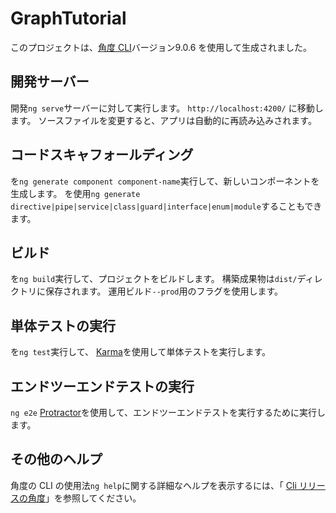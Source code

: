 # <a name="graphtutorial"></a>GraphTutorial

このプロジェクトは、[角度 CLI](https://github.com/angular/angular-cli)バージョン9.0.6 を使用して生成されました。

## <a name="development-server"></a>開発サーバー

開発`ng serve`サーバーに対して実行します。 `http://localhost:4200/` に移動します。 ソースファイルを変更すると、アプリは自動的に再読み込みされます。

## <a name="code-scaffolding"></a>コードスキャフォールディング

を`ng generate component component-name`実行して、新しいコンポーネントを生成します。 を使用`ng generate directive|pipe|service|class|guard|interface|enum|module`することもできます。

## <a name="build"></a>ビルド

を`ng build`実行して、プロジェクトをビルドします。 構築成果物は`dist/`ディレクトリに保存されます。 運用ビルド`--prod`用のフラグを使用します。

## <a name="running-unit-tests"></a>単体テストの実行

を`ng test`実行して、 [Karma](https://karma-runner.github.io)を使用して単体テストを実行します。

## <a name="running-end-to-end-tests"></a>エンドツーエンドテストの実行

`ng e2e` [Protractor](http://www.protractortest.org/)を使用して、エンドツーエンドテストを実行するために実行します。

## <a name="further-help"></a>その他のヘルプ

角度の CLI の使用法`ng help`に関する詳細なヘルプを表示するには、「 [Cli リリースの角度](https://github.com/angular/angular-cli/blob/master/README.md)」を参照してください。

